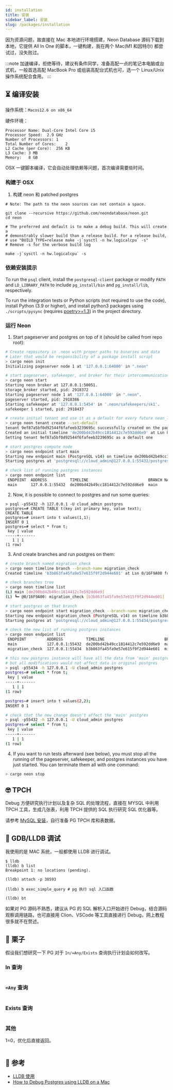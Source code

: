 ```yaml
---
id: installation
title: 安装
sidebar_label: 安装
slug: /packages/installation
---
```


因为资源问题，故直接在 Mac 本地进行环境搭建，Neon Database 源码下载到本地，它提供 All In One 的脚本，一键构建，我在两个 Mac(M1 和因特尔) 都尝试过，没失败过。

:::note
加速编译，拒绝等待，建议有条件同学，准备高配一点的笔记本电脑或台式机，一般首选高配 MacBook Pro 或组装高配台式机也可，选一个 Linux/Unix 操作系统配合食用。
:::

## ⏳ 编译安装

操作系统：`Macos12.6 on x86_64`

硬件环境：

```
Processor Name: Dual-Core Intel Core i5
Processor Speed:  2.9 GHz
Number of Processors: 1
Total Number of Cores:    2
L2 Cache (per Core):  256 KB
L3 Cache: 3 MB
Memory:   8 GB
```

OSX 一键脚本编译，它会自动处理依赖等问题，首次编译需要些时间。

### 构建于 OSX

1. 构建 neon 和 patched postgres
```
# Note: The path to the neon sources can not contain a space.

git clone --recursive https://github.com/neondatabase/neon.git
cd neon

# The preferred and default is to make a debug build. This will create a
# demonstrably slower build than a release build. For a release build,
# use "BUILD_TYPE=release make -j`sysctl -n hw.logicalcpu` -s"
# Remove -s for the verbose build log

make -j`sysctl -n hw.logicalcpu` -s
```

### 依赖安装提示
To run the `psql` client, install the `postgresql-client` package or modify `PATH` and `LD_LIBRARY_PATH` to include `pg_install/bin` and `pg_install/lib`, respectively.

To run the integration tests or Python scripts (not required to use the code), install
Python (3.9 or higher), and install python3 packages using `./scripts/pysync` (requires [poetry>=1.3](https://python-poetry.org/)) in the project directory.


### 运行 Neon
1. Start pageserver and postgres on top of it (should be called from repo root):
```sh
# Create repository in .neon with proper paths to binaries and data
# Later that would be responsibility of a package install script
> cargo neon init
Initializing pageserver node 1 at '127.0.0.1:64000' in ".neon"

# start pageserver, safekeeper, and broker for their intercommunication
> cargo neon start
Starting neon broker at 127.0.0.1:50051.
storage_broker started, pid: 2918372
Starting pageserver node 1 at '127.0.0.1:64000' in ".neon".
pageserver started, pid: 2918386
Starting safekeeper at '127.0.0.1:5454' in '.neon/safekeepers/sk1'.
safekeeper 1 started, pid: 2918437

# create initial tenant and use it as a default for every future neon_local invocation
> cargo neon tenant create --set-default
tenant 9ef87a5bf0d92544f6fafeeb3239695c successfully created on the pageserver
Created an initial timeline 'de200bd42b49cc1814412c7e592dd6e9' at Lsn 0/16B5A50 for tenant: 9ef87a5bf0d92544f6fafeeb3239695c
Setting tenant 9ef87a5bf0d92544f6fafeeb3239695c as a default one

# start postgres compute node
> cargo neon endpoint start main
Starting new endpoint main (PostgreSQL v14) on timeline de200bd42b49cc1814412c7e592dd6e9 ...
Starting postgres at 'postgresql://cloud_admin@127.0.0.1:55432/postgres'

# check list of running postgres instances
> cargo neon endpoint list
 ENDPOINT  ADDRESS          TIMELINE                          BRANCH NAME  LSN        STATUS
 main      127.0.0.1:55432  de200bd42b49cc1814412c7e592dd6e9  main         0/16B5BA8  running
```

2. Now, it is possible to connect to postgres and run some queries:
```text
> psql -p55432 -h 127.0.0.1 -U cloud_admin postgres
postgres=# CREATE TABLE t(key int primary key, value text);
CREATE TABLE
postgres=# insert into t values(1,1);
INSERT 0 1
postgres=# select * from t;
 key | value
-----+-------
   1 | 1
(1 row)
```

3. And create branches and run postgres on them:
```sh
# create branch named migration_check
> cargo neon timeline branch --branch-name migration_check
Created timeline 'b3b863fa45fa9e57e615f9f2d944e601' at Lsn 0/16F9A00 for tenant: 9ef87a5bf0d92544f6fafeeb3239695c. Ancestor timeline: 'main'

# check branches tree
> cargo neon timeline list
(L) main [de200bd42b49cc1814412c7e592dd6e9]
(L) ┗━ @0/16F9A00: migration_check [b3b863fa45fa9e57e615f9f2d944e601]

# start postgres on that branch
> cargo neon endpoint start migration_check --branch-name migration_check
Starting new endpoint migration_check (PostgreSQL v14) on timeline b3b863fa45fa9e57e615f9f2d944e601 ...
Starting postgres at 'postgresql://cloud_admin@127.0.0.1:55434/postgres'

# check the new list of running postgres instances
> cargo neon endpoint list
 ENDPOINT         ADDRESS          TIMELINE                          BRANCH NAME      LSN        STATUS
 main             127.0.0.1:55432  de200bd42b49cc1814412c7e592dd6e9  main             0/16F9A38  running
 migration_check  127.0.0.1:55434  b3b863fa45fa9e57e615f9f2d944e601  migration_check  0/16F9A70  running

# this new postgres instance will have all the data from 'main' postgres,
# but all modifications would not affect data in original postgres
> psql -p55434 -h 127.0.0.1 -U cloud_admin postgres
postgres=# select * from t;
 key | value
-----+-------
   1 | 1
(1 row)

postgres=# insert into t values(2,2);
INSERT 0 1

# check that the new change doesn't affect the 'main' postgres
> psql -p55432 -h 127.0.0.1 -U cloud_admin postgres
postgres=# select * from t;
 key | value
-----+-------
   1 | 1
(1 row)
```

4. If you want to run tests afterward (see below), you must stop all the running of the pageserver, safekeeper, and postgres instances
   you have just started. You can terminate them all with one command:
```sh
> cargo neon stop
```

## 🤓 TPCH

Debug 方便研究执行计划以及复杂 SQL 的处理流程，直接在 MYSQL 中利用 TPCH 工具，生成几张表，利用 TPCH 提供的 SQL 执行研究 SQL 优化器等。

请参考 [MySQL 安装](../mysql/basic/installation#-tpch)，自行准备 PG TPCH 库和表数据。

## 🐞 GDB/LLDB 调试

我使用的是 MAC 系统，一般都使用 LLDB 进行调试。

```shell
$ lldb
(lldb) b list
Breakpoint 1: no locations (pending).

(lldb) attach -p 38593

(lldb) b exec_simple_query # pg 执行 sql 入口函数

(lldb) bt
```

如果对 PG 源码不熟悉，建议从 PG 的 SQL 解析入口开始进行 Debug，结合源码观察调用链路，也可直接用 Clion、VSCode 等工具直接进行 Debug，网上教程很多就不在赘述。

## 📁 栗子

假设我们想研究一下 PG 对于 `In/=Any/Exists` 查询执行计划会如何改写。

### In 查询

```sql


```

### `=Any` 查询

```sql
```

### Exists 查询

```sql

```

### 其他

1=0，优化后直接返回。

```sql
```

## 📄 参考

* [LLDB 使用](https://lldb.llvm.org/use/tutorial.html)
* [How to Debug Postgres using LLDB on a Mac](https://gist.github.com/patshaughnessy/70519495343412504686)
